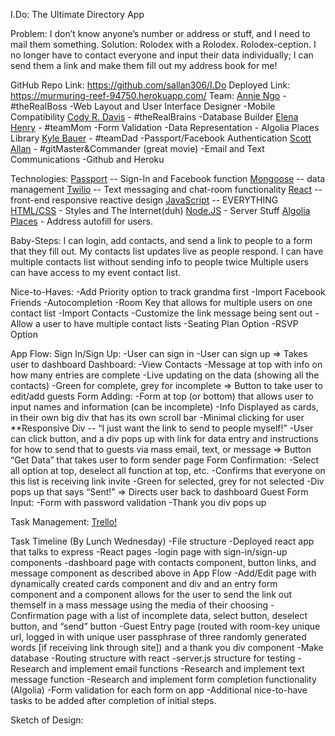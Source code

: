 I.Do: The Ultimate Directory App

Problem:
	I don’t know anyone’s number or address or stuff, and I need to mail them something.
Solution:
	Rolodex with a Rolodex. Rolodex-ception. I no longer have to contact everyone and input their data individually; I can send them a link and make them fill out my address book for me!

GitHub Repo Link:
	https://github.com/sallan306/I.Do
Deployed Link:
	https://murmuring-reef-94750.herokuapp.com/
Team:
	[Annie Ngo](https://github.com/annielngo3) - #theRealBoss
		-Web Layout and User Interface Designer
		-Mobile Compatibility
	[Cody R. Davis](https://github.com/codyrdavis) - #theRealBrains
		-Database Builder
	[Elena Henry](https://github.com/laene) - #teamMom
		-Form Validation
		-Data Representation
		- Algolia Places Library
	[Kyle Bauer](https://github.com/kylecom2000) - #teamDad 
		-Passport/Facebook Authentication
	[Scott Allan](https://github.com/sallan306) - #gitMaster&Commander (great movie)
-Email and Text Communications
		-Github and Heroku

Technologies:
	[Passport](http://www.passportjs.org/packages/passport-facebook/) -- Sign-In and Facebook function
	[Mongoose](https://mongoosejs.com/) -- data management
	[Twilio](https://www.twilio.com/) -- Text messaging and chat-room functionality
	[React](https://reactjs.org/) -- front-end responsive reactive design
	[JavaScript](https://www.javascript.com/) -- EVERYTHING 
	[HTML/CSS](http://lmgtfy.com/?q=HTML%2FCSS) - Styles and The Internet(duh)
	[Node.JS](https://nodejs.org/en/) - Server Stuff
	[Algolia Places](https://community.algolia.com/places/)  - Address autofill for users.

Baby-Steps:
I can login, add contacts, and send a link to people to a form that they fill out. My contacts list updates live as people respond.
I can have multiple contacts list without sending info to people twice
Multiple users can have access to my event contact list.

Nice-to-Haves:
	-Add Priority option to track grandma first
	-Import Facebook Friends
	-Autocompletion
	-Room Key that allows for multiple users on one contact list
	-Import Contacts
	-Customize the link message being sent out
	-Allow a user to have multiple contact lists
	-Seating Plan Option
	-RSVP Option


App Flow:
	Sign In/Sign Up:
		-User can sign in
		-User can sign up
		⇒ Takes user to dashboard
	Dashboard:
		-View Contacts 
		-Message at top with info on how many entries are complete
		-Live updating on the data (showing all the contacts)
		-Green for complete, grey for incomplete
		⇒ Button to take user to edit/add guests
	Form Adding:
		-Form at top (or bottom) that allows user to input names and information (can be incomplete)
		-Info Displayed as cards, in their own big div that has its own scroll bar
		-Minimal clicking for user
		**Responsive Div -- “I just want the link to send to people myself!”
			-User can click button, and a div pops up with link for data entry and instructions for how to send that to guests via mass email, text, or message
		⇒ Button “Get Data” that takes user to form sender page
	Form Confirmation:
		-Select all option at top, deselect all function at top, etc.
		-Confirms that everyone on this list is receiving link invite
		-Green for selected, grey for not selected
		-Div pops up that says “Sent!”
		⇒ Directs user back to dashboard
	Guest Form Input:
		-Form with password validation
		-Thank you div pops up
		

Task Management:
	[Trello!](https://trello.com/b/M0afjtJd/project-3)
	

Task Timeline (By Lunch Wednesday)
	-File structure
	-Deployed react app that talks to express
	-React pages 
		-login page with sign-in/sign-up components
		-dashboard page with contacts component, button links, and message component as described above in App Flow
		-Add/Edit page with dynamically created cards component and div and an entry form component and a component allows for the user to send the link out themself in a mass message using the media of their choosing
		-Confirmation page with a list of incomplete data, select button, deselect button, and “send” button
		-Guest Entry page (routed with room-key unique url, logged in with unique user passphrase of three randomly generated words [if receiving link through site]) and a thank you div component
	-Make database
	-Routing structure with react
	-server.js structure for testing
	-Research and implement email functions
	-Research and implement text message function
	-Research and implement form completion functionality (Algolia)
	-Form validation for each form on app
	-Additional nice-to-have tasks to be added after completion of initial steps.

Sketch of Design:



